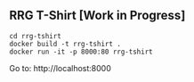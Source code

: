 ## RRG T-Shirt [Work in Progress]

```
cd rrg-tshirt
docker build -t rrg-tshirt .
docker run -it -p 8000:80 rrg-tshirt
```

Go to: http://localhost:8000
